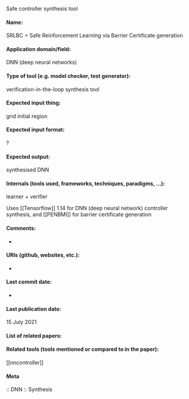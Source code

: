 Safe controller synthesis tool

#### Name:
SRLBC = Safe Reinforcement Learning via Barrier Certificate generation

#### Application domain/field:
DNN (deep neural networks)

#### Type of tool (e.g. model checker, test generator):
verification-in-the-loop synthesis tool

#### Expected input thing:
grid initial region

#### Expected input format:
?

#### Expected output:
synthesised DNN

#### Internals (tools used, frameworks, techniques, paradigms, ...):
learner + verifier

Uses [[Tensorflow]] 1.14 for DNN (deep neural network) controller synthesis, and [[PENBMI]] for barrier certificate generation

#### Comments:
-

#### URIs (github, websites, etc.):
-

#### Last commit date:
-

#### Last publication date:
15 July 2021

#### List of related papers:


#### Related tools (tools mentioned or compared to in the paper):
[[nncontroller]]

#### Meta
:: DNN
:: Synthesis